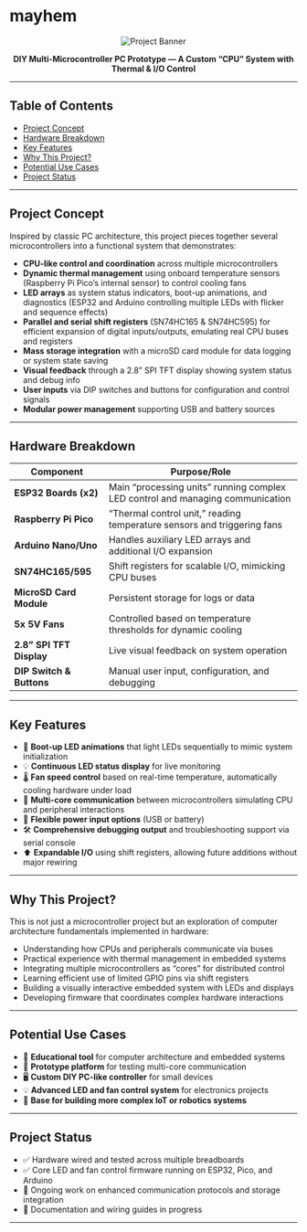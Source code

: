# mayhem

<p align="center">
  <img src="https://via.placeholder.com/600x150?text=mayhem+DIY+Multi-Microcontroller+PC" alt="Project Banner"/>
</p>

<p align="center">
  <b>DIY Multi-Microcontroller PC Prototype — A Custom “CPU” System with Thermal & I/O Control</b>
</p>

---

## Table of Contents
- [Project Concept](#project-concept)
- [Hardware Breakdown](#hardware-breakdown)
- [Key Features](#key-features)
- [Why This Project?](#why-this-project)
- [Potential Use Cases](#potential-use-cases)
- [Project Status](#project-status)

---

## Project Concept

Inspired by classic PC architecture, this project pieces together several microcontrollers into a functional system that demonstrates:

- **CPU-like control and coordination** across multiple microcontrollers
- **Dynamic thermal management** using onboard temperature sensors (Raspberry Pi Pico’s internal sensor) to control cooling fans
- **LED arrays** as system status indicators, boot-up animations, and diagnostics (ESP32 and Arduino controlling multiple LEDs with flicker and sequence effects)
- **Parallel and serial shift registers** (SN74HC165 & SN74HC595) for efficient expansion of digital inputs/outputs, emulating real CPU buses and registers
- **Mass storage integration** with a microSD card module for data logging or system state saving
- **Visual feedback** through a 2.8” SPI TFT display showing system status and debug info
- **User inputs** via DIP switches and buttons for configuration and control signals
- **Modular power management** supporting USB and battery sources

---

## Hardware Breakdown

| Component                | Purpose/Role                                                                 |
|--------------------------|------------------------------------------------------------------------------|
| **ESP32 Boards (x2)**    | Main “processing units” running complex LED control and managing communication |
| **Raspberry Pi Pico**    | “Thermal control unit,” reading temperature sensors and triggering fans        |
| **Arduino Nano/Uno**     | Handles auxiliary LED arrays and additional I/O expansion                      |
| **SN74HC165/595**        | Shift registers for scalable I/O, mimicking CPU buses                          |
| **MicroSD Card Module**  | Persistent storage for logs or data                                            |
| **5x 5V Fans**           | Controlled based on temperature thresholds for dynamic cooling                 |
| **2.8” SPI TFT Display** | Live visual feedback on system operation                                       |
| **DIP Switch & Buttons** | Manual user input, configuration, and debugging                                |

---

## Key Features

- 🚦 **Boot-up LED animations** that light LEDs sequentially to mimic system initialization
- 💡 **Continuous LED status display** for live monitoring
- 🌡️ **Fan speed control** based on real-time temperature, automatically cooling hardware under load
- 🔗 **Multi-core communication** between microcontrollers simulating CPU and peripheral interactions
- 🔋 **Flexible power input options** (USB or battery)
- 🛠️ **Comprehensive debugging output** and troubleshooting support via serial console
- ⬆️ **Expandable I/O** using shift registers, allowing future additions without major rewiring

---

## Why This Project?

This is not just a microcontroller project but an exploration of computer architecture fundamentals implemented in hardware:

- Understanding how CPUs and peripherals communicate via buses
- Practical experience with thermal management in embedded systems
- Integrating multiple microcontrollers as “cores” for distributed control
- Learning efficient use of limited GPIO pins via shift registers
- Building a visually interactive embedded system with LEDs and displays
- Developing firmware that coordinates complex hardware interactions

---

## Potential Use Cases

- 🏫 **Educational tool** for computer architecture and embedded systems
- 🧪 **Prototype platform** for testing multi-core communication
- 🖥️ **Custom DIY PC-like controller** for small devices
- 💡 **Advanced LED and fan control system** for electronics projects
- 🤖 **Base for building more complex IoT or robotics systems**

---

## Project Status

- ✅ Hardware wired and tested across multiple breadboards
- ✅ Core LED and fan control firmware running on ESP32, Pico, and Arduino
- 🔄 Ongoing work on enhanced communication protocols and storage integration
- 📝 Documentation and wiring guides in progress

---
